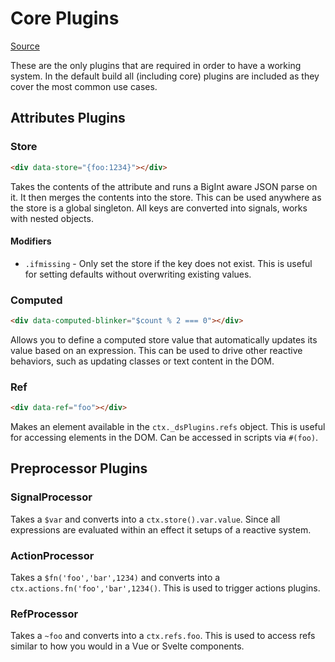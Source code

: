 # Core Plugins

[Source](https://github.com/starfederation/datastar/blob/main/packages/library/src/lib/plugins/core.ts)

These are the only plugins that are required in order to have a working system. In the default build all (including core) plugins are included as they cover the most common use cases.

## Attributes Plugins

### Store

```html
<div data-store="{foo:1234}"></div>
```

Takes the contents of the attribute and runs a BigInt aware JSON parse on it. It then merges the contents into the store. This can be used anywhere as the store is a global singleton. All keys are converted into signals, works with nested objects.

#### Modifiers

- `.ifmissing` - Only set the store if the key does not exist. This is useful for setting defaults without overwriting existing values.

### Computed

```html
<div data-computed-blinker="$count % 2 === 0"></div>
```

Allows you to define a computed store value that automatically updates its value based on an expression. This can be used to drive other reactive behaviors, such as updating classes or text content in the DOM.

### Ref

```html
<div data-ref="foo"></div>
```

Makes an element available in the `ctx._dsPlugins.refs` object. This is useful for accessing elements in the DOM. Can be accessed in scripts via `#(foo)`.

## Preprocessor Plugins

### SignalProcessor

Takes a `$var` and converts into a `ctx.store().var.value`. Since all expressions are evaluated within an effect it setups of a reactive system.

### ActionProcessor

Takes a `$fn('foo','bar',1234)` and converts into a `ctx.actions.fn('foo','bar',1234()`. This is used to trigger actions plugins.

### RefProcessor

Takes a `~foo` and converts into a `ctx.refs.foo`. This is used to access refs similar to how you would in a Vue or Svelte components.
